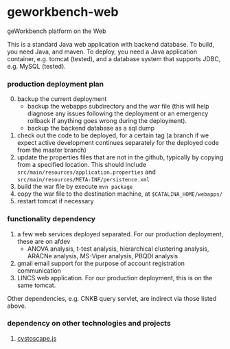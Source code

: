 # geworkbench-web
geWorkbench platform on the Web

This is a standard Java web application with backend database. To build, you need Java, and maven. To deploy, you need a Java application container, e.g. tomcat (tested), and a database system that supports JDBC, e.g. MySQL (tested).

### production deployment plan
0. backup the current deployment
    + backup the webapps subdirectory and the war file (this will help diagnose any issues following the deployment or an emergency rollback if anything goes wrong during the deployment).
    + backup the backend database as a sql dump
1. check out the code to be deployed, for a certain tag (a branch if we expect active development continues separately for the deployed code from the master branch)
2. update the properties files that are not in the github, typically by copying from a specified location. This should include `src/main/resources/application.properties` and `src/main/resources/META-INF/persistence.xml`
3. build the war file by execute `mvn package`
4. copy the war file to the destination machine, at `$CATALINA_HOME/webapps/`
5. restart tomcat if necessary

### functionality dependency
1. a few web services deployed separated. For our production deployment, these are on afdev
    + ANOVA analysis, t-test analysis, hierarchical clustering analysis, ARACNe analysis, MS-Viper analysis, PBQDI analysis
2. gmail email support for the purpose of account registration communication
3. LINCS web application. For our production deployment, this is on the same tomcat.

Other dependencies, e.g. CNKB query servlet, are indirect via those listed above.

### dependency on other technologies and projects
1. [cystoscape.js](http://js.cytoscape.org/)
